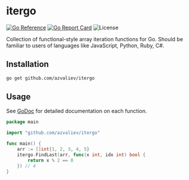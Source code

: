 # itergo

[![Go Reference](https://pkg.go.dev/badge/github.com/azvaliev/itergo.svg)](https://pkg.go.dev/github.com/azvaliev/itergo)
[![Go Report Card](https://goreportcard.com/badge/github.com/azvaliev/itergo)](https://goreportcard.com/report/github.com/azvaliev/itergo)
![License](https://img.shields.io/github/license/azvaliev/itergo)

Collection of functional-style array iteration functions for Go.
Should be familiar to users of languages like JavaScript, Python, Ruby, C#.

## Installation

```bash
go get github.com/azvaliev/itergo
```

## Usage

See [GoDoc](https://pkg.go.dev/github.com/azvaliev/itergo) for detailed documentation on each function.

```go
package main

import "github.com/azvaliev/itergo"

func main() {
    arr := []int{1, 2, 3, 4, 5}
    itergo.FindLast(arr, func(x int, idx int) bool {
        return x % 2 == 0
    }) // 4
}
```